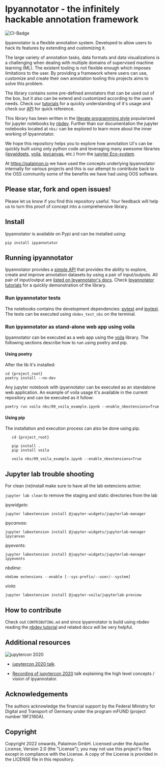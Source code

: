 # Ipyannotator - the infinitely hackable annotation framework

![CI-Badge](https://github.com/palaimon/ipyannotator/workflows/CI/badge.svg)

Ipyannotator is a flexible annotation system. Developed to allow users to hack its features by extending and customizing it. 

The large variety of annotation tasks, data formats and data visualizations is a challenging when dealing with multiple domains of supervised machine learning (ML). The existent tooling is not flexible enough which imposes limitations to the user. By providing a framework where users can use, customize and create their own annotation tooling this projects aims to solve this problem.

The library contains some pre-defined annotators that can be used out of the box, but it also can be extend and customized according to the users needs. Check our [tutorials](https://palaimon.github.io/ipyannotator/docs/tutorials.html) for a quickly understanding of it's usage and check our [API](https://palaimon.github.io/ipyannotator/nbs/21_api_doc.html) for quick reference.

This library has been written in the [literate programming style](https://en.wikipedia.org/wiki/Literate_programming) popularized for jupyter notebooks by [nbdev](https://www.fast.ai/2019/12/02/nbdev/). Further than our documentation the jupyter notebooks located at `nbs/` can be explored to learn more about the inner working of Ipyannotator.

We hope this repository helps you to explore how annotation UI's can be quickly built using only python code and leveraging many awesome libraries ([ipywidgets](https://github.com/jupyter-widgets/ipywidgets), [voila](https://github.com/voila-dashboards/voila), [ipycanvas](https://github.com/martinRenou/ipycanvas), etc.) from the [jupyter Eco-system](https://jupyter.org/).

At https://palaimon.io we have used the concepts underlying Ipyannotator internally for various projects and this is our attempt to contribute back to the OSS community some of the benefits we have had using OOS software.

## Please star, fork and open issues!

Please let us know if you find this repository useful. Your feedback will help us to turn this proof of concept into a comprehensive library.

## Install

Ipyannotator is available on Pypi and can be installed using:

`pip install ipyannotator`

## Running ipyannotator

Ipyannotator provides a [simple API](https://palaimon.github.io/ipyannotator/nbs/21_api_doc.html) that provides the ability to explore, create and improve annotation datasets by using a pair of input/outputs. All pair of input/output are [listed on Ipyannotator's docs](https://palaimon.github.io/ipyannotator/nbs/22_input_output_doc.html). Check [Ipyannotator tutorials](https://palaimon.github.io/ipyannotator/docs/tutorials.html) for a quickly demonstration of the library.

### Run ipyannotator tests

The notebooks contains the development dependencies: [pytest](https://docs.pytest.org/en/7.1.x/) and [ipytest](https://github.com/chmp/ipytest). The tests can be executed using `nbdev_test_nbs` on the terminal. 

### Run ipyannotator as stand-alone web app using voila

Ipyannotator can be executed as a web app using the [voila](https://github.com/voila-dashboards/voila) library. The following sections describe how to run using poetry and pip.

#### Using poetry

After the lib it's installed:

```shell
cd {project_root}
poetry install --no-dev
```

Any jupyter notebook with ipyannotator can be executed as an standalone web application. An example of voila usage it's available in the current repository and can be executed as it follow:

```shell
poetry run voila nbs/09_voila_example.ipynb --enable_nbextensions=True
```

#### Using pip

The installation and execution process can also be done using pip.

```shell
   cd {project_root}
   
   pip install .
   pip install voila
   
   voila nbs/09_voila_example.ipynb --enable_nbextensions=True
```

## Jupyter lab trouble shooting

For clean (re)install make sure to have all the lab extencions active:

`jupyter lab clean` to remove the staging and static directories from the lab 

 _ipywidgets_:
 
 `jupyter labextension install @jupyter-widgets/jupyterlab-manager`
 
 _ipycanvas_:
 
 `jupyter labextension install @jupyter-widgets/jupyterlab-manager ipycanvas`
 
 _ipyevents_:
 
 `jupyter labextension install @jupyter-widgets/jupyterlab-manager ipyevents`
 
 _nbdime_:
 
 `nbdime extensions --enable [--sys-prefix/--user/--system]`
 
 _viola_:
 
 `jupyter labextension install @jupyter-voila/jupyterlab-preview`

## How to contribute

Check out `CONTRIBUTING.md` and since ipyannotator is build using nbdev reading
the [nbdev tutorial](https://nbdev.fast.ai/tutorial.html) and related docs will be very helpful.

## Additional resources

![jupytercon 2020](https://jupytercon.com/_nuxt/img/5035c8d.svg)

- [jupytercon 2020 talk](https://cfp.jupytercon.com/2020/schedule/presentation/237/ipyannotator-the-infinitely-hackable-annotation-framework/).

- [Recording of jupytercon 2020](https://www.youtube.com/watch?v=jFAp1s1O8Hg) talk explaining the high level concepts / vision of ipyannotator.

## Acknowledgements

The authors acknowledge the financial support by the Federal Ministry for Digital and Transport of Germany under the program mFUND (project number 19F2160A).

## Copyright

Copyright 2022 onwards, Palaimon GmbH. Licensed under the Apache License, Version 2.0 (the "License"); you may not use this project's files except in compliance with the License. A copy of the License is provided in the LICENSE file in this repository.



<!-- Matomo Image Tracker-->
<img referrerpolicy="no-referrer-when-downgrade" src="https://matomo.palaimon.io/matomo.php?idsite=4&amp;rec=1" style="border:0" alt="" />
<!-- End Matomo -->
